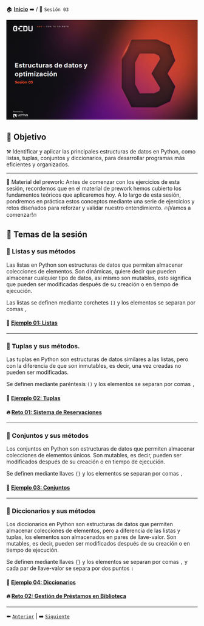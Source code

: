 🏠 [**Inicio**](../Readme.md) ➡️ / 📖 `Sesión 03`

<div align="center">
    <img src="Imagenes/S03_Bedu.png" alt="Sesion_03">
</div>

## 🎯 Objetivo

⚒️ Identificar y aplicar las principales estructuras de datos en Python, como listas, tuplas, conjuntos y diccionarios, para desarrollar programas más eficientes y organizados.

---

📘 Material del prework:
Antes de comenzar con los ejercicios de esta sesión, recordemos que en el material de prework hemos cubierto los fundamentos teóricos que aplicaremos hoy. A lo largo de esta sesión, pondremos en práctica estos conceptos mediante una serie de ejercicios y retos diseñados para reforzar y validar nuestro entendimiento. 🔥¡Vamos a comenzar!🔥

## 📂 Temas de la sesión

### 📖 Listas y sus métodos

Las listas en Python son estructuras de datos que permiten almacenar colecciones de elementos. Son dinámicas, quiere decir que pueden almacenar cualquier tipo de datos, así mismo son mutables, esto significa que pueden ser modificadas después de su creación o en tiempo de ejecución.

Las listas se definen mediante corchetes `[]` y los elementos se separan por comas `,`

#### 📜 [Ejemplo 01: Listas](Ejemplo-01/Readme.md)

---

### 📖 Tuplas y sus métodos.

Las tuplas en Python son estructuras de datos similares a las listas, pero con la diferencia de que son inmutables, es decir, una vez creadas no pueden ser modificadas. 

Se definen mediante paréntesis `()` y los elementos se separan por comas `,`

#### 📜 [Ejemplo 02: Tuplas](Ejemplo-02/Readme.md)
#### 🔥 [Reto 01: Sistema de Reservaciones](Reto-01/Readme.md)
---

### 📖 Conjuntos y sus métodos

Los conjuntos en Python son estructuras de datos que permiten almacenar colecciones de elementos únicos. Son mutables, es decir, pueden ser modificados después de su creación o en tiempo de ejecución.

Se definen mediante llaves `{}` y los elementos se separan por comas `,`

#### 📜 [Ejemplo 03: Conjuntos](Ejemplo-03/Readme.md)

---

### 📖 Diccionarios y sus métodos

Los diccionarios en Python son estructuras de datos que permiten almacenar colecciones de elementos, pero a diferencia de las listas y tuplas, los elementos son almacenados en pares de llave-valor. Son mutables, es decir, pueden ser modificados después de su creación o en tiempo de ejecución.

Se definen mediante llaves `{}` y los elementos se separan por comas `,` y cada par de llave-valor se separa por dos puntos `:`

#### 📜 [Ejemplo 04: Diccionarios](Ejemplo-04/Readme.md)

#### 🔥 [Reto 02: Gestión de Préstamos en Biblioteca](Reto-02/Readme.md)
---

⬅️ [`Anterior`](../Readme.md) | ➡️ [`Siguiente`](../Sesion-04/Readme.md)
